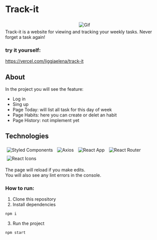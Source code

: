 # Track-it
<div align="center">
  <img style='margin: 5px;' alt ="Gif" src='https://user-images.githubusercontent.com/82846994/143779709-44179e72-a2aa-49b6-a346-354e257368a5.gif'>
</div>
Track-it is a website for viewing and tracking your weekly tasks. Never forget a task again!

### try it yourself:
https://vercel.com/liggiaelena/track-it

## About
In the project you will see the feature:

* Log in
* Sing up
* Page Today: will list all task for this day of week
* Page Habits: here you can create or delet an habit
* Page History: not implement yet

## Technologies 
 <p>
  <img style='margin: 5px;' alt ="Styled Components" src='https://img.shields.io/badge/styled-components%20-%2320232a.svg?&style=for-the-badge&color=b8679e&logo=styled-components&logoColor=%3a3a3a'>
  <img style='margin: 5px;' alt ="Axios" src='https://img.shields.io/badge/axios%20-%2320232a.svg?&style=for-the-badge&color=informational'>
  <img style='margin: 5px;' alt ="React App" src="https://img.shields.io/badge/react-app%20-%2320232a.svg?&style=for-the-badge&color=60ddf9&logo=react&logoColor=%2361DAFB"/>
  <img style='margin: 5px;' alt ="React Router" src="https://img.shields.io/badge/react_route%20-%2320232a.svg?&style=for-the-badge&logo=react&logoColor=%2361DAFB"/>
  <img style='margin: 5px;' alt ="React Icons" src='https://img.shields.io/badge/react-icons%20-%2320232a.svg?&style=for-the-badge&color=f28dc7&logo=react-icons&logoColor=%2361DAFB'>
</p>

The page will reload if you make edits.\
You will also see any lint errors in the console.

### How to run:
1. Clone this repository
2. Install dependencies
```bash
npm i
```
3. Run the project
```bash
npm start
```


